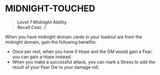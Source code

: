 ﻿# MIDNIGHT-TOUCHED

> **Level 7 Midnight Ability**  
> **Recall Cost:** 2

When you have midnight domain cards in your loadout are from the midnight domain, gain the following benefits:

- Once per rest, when you have 0 Hope and the GM would gain a Fear, you can gain a Hope instead.
- When you make a successful attack, you can mark a Stress to add the result of your Fear Die to your damage roll.
